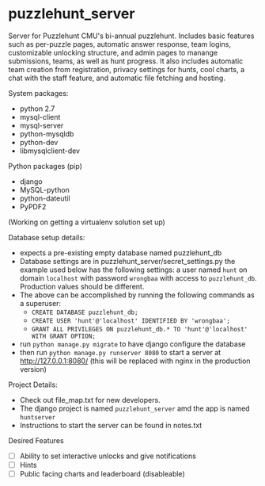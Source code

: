 # puzzlehunt_server
Server for Puzzlehunt CMU's bi-annual puzzlehunt. Includes basic features such as per-puzzle pages, automatic answer response, team logins, customizable unlocking structure, and admin pages to manange submissions, teams, as well as hunt progress. It also includes automatic team creation from registration, privacy settings for hunts, cool charts, a chat with the staff feature, and automatic file fetching and hosting. 

System packages:
* python 2.7
* mysql-client
* mysql-server
* python-mysqldb
* python-dev
* libmysqlclient-dev

Python packages (pip)
* django
* MySQL-python
* python-dateutil
* PyPDF2

(Working on getting a virtualenv solution set up)

Database setup details:
* expects a pre-existing empty database named puzzlehunt_db
* Database settings are in puzzlehunt_server/secret_settings.py the example used below has the following settings:
 a user named ```hunt``` on domain ```localhost``` with password ```wrongbaa``` with access to ```puzzlehunt_db```. Production values should be different. 
* The above can be accomplished by running the following commands as a superuser:
   * ```CREATE DATABASE puzzlehunt_db;```
   * ```CREATE USER 'hunt'@'localhost' IDENTIFIED BY 'wrongbaa';```
   * ```GRANT ALL PRIVILEGES ON puzzlehunt_db.* TO 'hunt'@'localhost' WITH GRANT OPTION;```
* run ```python manage.py migrate``` to have django configure the database
* then run ```python manage.py runserver 8080``` to start a server at http://127.0.0.1:8080/ (this will be replaced with nginx in the production version)
 

Project Details:
* Check out file_map.txt for new developers.
* The django project is named ```puzzlehunt_server``` amd the app is named ```huntserver```
* Instructions to start the server can be found in notes.txt

Desired Features
- [ ] Ability to set interactive unlocks and give notifications
- [ ] Hints
- [ ] Public facing charts and leaderboard (disableable)
